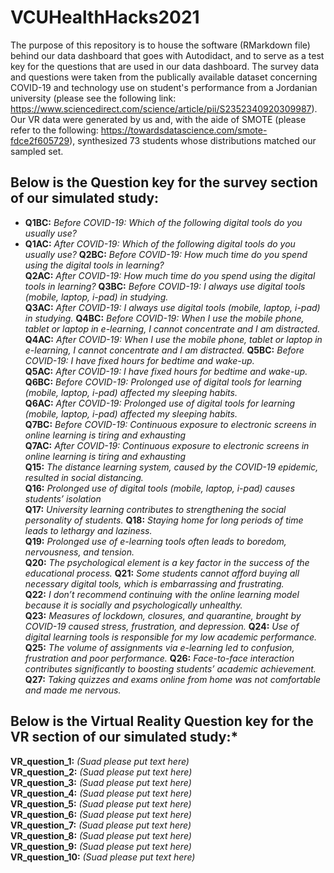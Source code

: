 # VCUHealthHacks2021
The purpose of this repository is to house the software (RMarkdown file) behind our data dashboard that goes with Autodidact, and to serve as a test key for the questions that are used in our data dashboard.
The survey data and questions were taken from the publically available dataset concerning COVID-19 and technology use on student's performance from a Jordanian university (please see the following link: https://www.sciencedirect.com/science/article/pii/S2352340920309987). Our VR data were generated by us and, with the aide of SMOTE (please refer to the following: https://towardsdatascience.com/smote-fdce2f605729), synthesized 73 students whose distributions matched our sampled set.

## **Below is the Question key for the survey section of our simulated study:**
- **Q1BC:** *Before COVID-19: Which of the following digital tools do you usually use?*	
- **Q1AC:** *After COVID-19: Which of the following digital tools do you usually use?*
**Q2BC:** *Before COVID-19: How much time do you spend using the digital tools in learning?*	
**Q2AC:** *After COVID-19: How much time do you spend using the digital tools in learning?*	
**Q3BC:** *Before COVID-19: I always use digital tools (mobile, laptop, i-pad) in studying.*	
**Q3AC:** *After COVID-19: I always use digital tools (mobile, laptop, i-pad) in studying.*	
**Q4BC:** *Before COVID-19: When I use the mobile phone, tablet or laptop in e-learning, I cannot concentrate and I am distracted.*	
**Q4AC:** *After COVID-19: When I use the mobile phone, tablet or laptop in e-learning, I cannot concentrate and I am distracted.*
**Q5BC:** *Before COVID-19: I have fixed hours for bedtime and wake-up.*	
**Q5AC:** *After COVID-19: I have fixed hours for bedtime and wake-up.*	
**Q6BC:** *Before COVID-19: Prolonged use of digital tools for learning (mobile, laptop, i-pad) affected my sleeping habits.*	
**Q6AC:** *After COVID-19: Prolonged use of digital tools for learning (mobile, laptop, i-pad) affected my sleeping habits.*	
**Q7BC:** *Before COVID-19: Continuous exposure to electronic screens in online learning is tiring and exhausting*	
**Q7AC:** *After COVID-19: Continuous exposure to electronic screens in online learning is tiring and exhausting*	
**Q15:** *The distance learning system, caused by the COVID-19 epidemic, resulted in social distancing.*	
**Q16:** *Prolonged use of digital tools (mobile, laptop, i-pad) causes students’ isolation*	
**Q17:** *University learning contributes to strengthening the social personality of students.*	
**Q18:** *Staying home for long periods of time leads to lethargy and laziness.*	
**Q19:** *Prolonged use of e-learning tools often leads to boredom, nervousness, and tension.*	
**Q20:** *The psychological element is a key factor in the success of the educational process.*	
**Q21:** *Some students cannot afford buying all necessary digital tools, which is embarrassing and frustrating.*	
**Q22:** *I don’t recommend continuing with the online learning model because it is socially and psychologically unhealthy.*	
**Q23:** *Measures of lockdown, closures, and quarantine, brought by COVID-19 caused stress, frustration, and depression.*
**Q24:** *Use of digital learning tools is responsible for my low academic performance.*	
**Q25:** *The volume of assignments via e-learning led to confusion, frustration and poor performance.*	
**Q26:** *Face-to-face interaction contributes significantly to boosting students’ academic achievement.*	
**Q27:** *Taking quizzes and exams online from home was not comfortable and made me nervous.*

## **Below is the Virtual Reality Question key for the VR section of our simulated study:***
**VR_question_1:** *(Suad please put text here)*	
**VR_question_2:** *(Suad please put text here)*	
**VR_question_3:** *(Suad please put text here)*	
**VR_question_4:** *(Suad please put text here)*	
**VR_question_5:** *(Suad please put text here)*	
**VR_question_6:** *(Suad please put text here)*	
**VR_question_7:** *(Suad please put text here)*	
**VR_question_8:** *(Suad please put text here)*	
**VR_question_9:** *(Suad please put text here)*	
**VR_question_10:** *(Suad please put text here)*	
